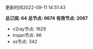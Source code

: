 更新时间2022-09-11 14:51:43

**总订阅: 64**
**总节点: 9674**
**有效节点: 2067**
- v2ray节点: 1629
- trojan节点: 96
- ss节点: 342
